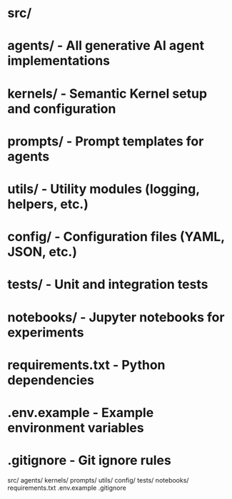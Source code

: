 # src/
#   agents/         - All generative AI agent implementations
#   kernels/        - Semantic Kernel setup and configuration
#   prompts/        - Prompt templates for agents
#   utils/          - Utility modules (logging, helpers, etc.)
#   config/         - Configuration files (YAML, JSON, etc.)
# tests/            - Unit and integration tests
# notebooks/        - Jupyter notebooks for experiments
# requirements.txt  - Python dependencies
# .env.example      - Example environment variables
# .gitignore        - Git ignore rules

src/
    agents/
    kernels/
    prompts/
    utils/
    config/
tests/
notebooks/
requirements.txt
.env.example
.gitignore
